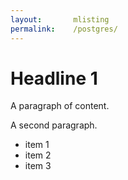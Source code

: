 ```yaml
---
layout:       mlisting
permalink:    /postgres/
---
```


# Headline 1

A paragraph of content.

A second paragraph.

- item 1
- item 2
- item 3



